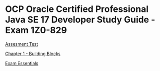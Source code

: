 # OCP Oracle Certified Professional Java SE 17 Developer Study Guide - Exam 1Z0-829

[Assesment Test](AssessmentTest/AssesmentTest.md)

[Chapter 1 - Building Blocks](Chapter01/Chapter01.md)

[Exam Essentials](ExamEssentials/ExamEssentials.md)